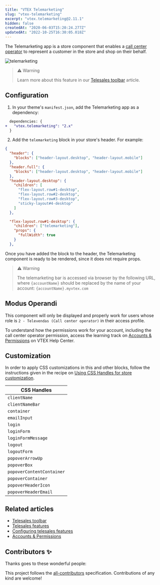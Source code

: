 ```yaml
---
title: "VTEX Telemarketing"
slug: "vtex-telemarketing"
excerpt: "vtex.telemarketing@2.11.1"
hidden: false
createdAt: "2020-06-03T15:20:24.277Z"
updatedAt: "2022-10-25T16:30:05.018Z"
---
```

The Telemarketing app is a store component that enables a [call center operator](https://help.vtex.com/pt/tutorial/como-criar-um-usuario-de-televendas--frequentlyAskedQuestions_4227) to represent a customer in the store and shop on their behalf.

![telemarketing](https://user-images.githubusercontent.com/52087100/71182442-dab34380-2254-11ea-8a86-e8ef4d3f09f1.png)

>⚠️ Warning
> 
> Learn more about this feature in our [Telesales toolbar](https://help.vtex.com/en/tutorial/toolbar-de-televendas--tutorials_5500) article.

## Configuration

1. In your theme's `manifest.json`, add the Telemarketing app as a dependency:

```diff
  dependencies: {
+   "vtex.telemarketing": "2.x"
  }
```

2. Add the `telemarketing` block in your store's header. For example:

```json
{
  "header": {
    "blocks": ["header-layout.desktop", "header-layout.mobile"]
  },
  "header.full": {
    "blocks": ["header-layout.desktop", "header-layout.mobile"]
  },
  "header-layout.desktop": {
    "children": [
      "flex-layout.row#1-desktop",
      "flex-layout.row#2-desktop",
      "flex-layout.row#3-desktop",
      "sticky-layout#4-desktop"
    ]
  },

  "flex-layout.row#1-desktop": {
    "children": ["telemarketing"],
    "props": {
      "fullWidth": true
    }
  },
```

Once you have added the block to the header, the Telemarketing component is ready to be rendered, since it does not require props. 

>⚠️ Warning
> 
> The telemarketing bar is accessed via browser by the following URL, where `{accountName}` should be replaced by the name of your account: `{accountName}.myvtex.com` 

## Modus Operandi

This component will only be displayed and properly work for users whose role is `2 - Televendas (Call center operator)` in their access profile.

To understand how the permissions work for your account, including the call center operator permission, access the learning track on [Accounts & Permissions](https://help.vtex.com/tracks/contas-e-permissoes--5PxyAgZrtiYlaYZBTlhJ2A/4T2vusW9RRUmVjGSuKNO2H) on VTEX Help Center.

## Customization

In order to apply CSS customizations in this and other blocks, follow the instructions given in the recipe on [Using CSS Handles for store customization](https://vtex.io/docs/recipes/style/using-css-handles-for-store-customization).

| CSS Handles | 
| ---------- |
| `clientName`              |
| `clientNameBar`           | 
| `container`               | 
| `emailInput`              | 
| `login`                   | 
| `loginForm`               |                                                                                               
| `loginFormMessage`        | 
| `logout`                  |
| `logoutForm`              | 
| `popoverArrowUp`          |                                                                                               
| `popoverBox`              | 
| `popoverContentContainer` |                                                                                               
| `popoverContainer`        | 
| `popoverHeaderIcon`       | 
| `popoverHeaderEmail`      | 


<!-- DOCS-IGNORE:start -->

## Related articles

- [Telesales toolbar](https://help.vtex.com/en/tutorial/toolbar-de-televendas--tutorials_5500)
- [Telesales features](https://help.vtex.com/en/tutorial/funcionalidades-de-televendas--UqhiccIRIK2KD0OqkzJaS)
- [Configuring telesales features](https://help.vtex.com/en/tutorial/como-configurar-as-funcionalidades-de-televendas--76FNgQP2Glc4umMJ5Yr50R)
- [Accounts & Permissions](https://help.vtex.com/tracks/contas-e-permissoes--5PxyAgZrtiYlaYZBTlhJ2A/4T2vusW9RRUmVjGSuKNO2H)

## Contributors ✨

Thanks goes to these wonderful people:

<!-- ALL-CONTRIBUTORS-LIST:START - Do not remove or modify this section -->
<!-- prettier-ignore-start -->
<!-- markdownlint-disable -->
<!-- markdownlint-enable -->
<!-- prettier-ignore-end -->
<!-- ALL-CONTRIBUTORS-LIST:END -->

This project follows the [all-contributors](https://github.com/all-contributors/all-contributors) specification. Contributions of any kind are welcome!

<!-- DOCS-IGNORE:end -->
